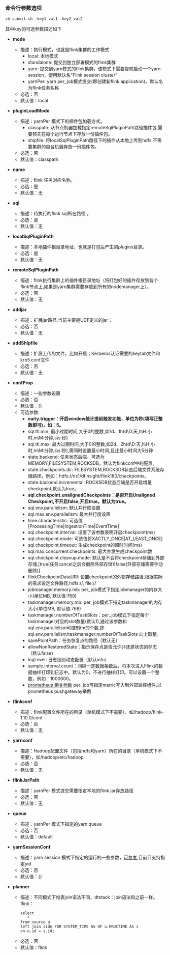 ### 命令行参数选项

```
sh submit.sh -key1 val1 -key2 val2
```
其中key的可选参数描述如下

* **mode**
	* 描述：执行模式，也就是flink集群的工作模式
		* local: 本地模式
		* standalone: 提交到独立部署模式的flink集群
		* yarn: 提交到yarn模式的flink集群，该模式下需要提前启动一个yarn-session，使用默认名"Flink session cluster"
		* yarnPer: yarn per_job模式提交(即创建新flink application)，默认名为flink任务名称
	* 必选：否
	* 默认值：local
	
* **pluginLoadMode**
	* 描述：yarnPer 模式下的插件包加载方式。
	   * classpath: 从节点机器加载指定remoteSqlPluginPath路径插件包,需要预先在每个运行节点下存放一份插件包。
	   * shipfile: 将localSqlPluginPath路径下的插件从本地上传到hdfs,不需要集群的每台机器存放一份插件包。
	* 必选：否
	* 默认值：classpath
		
	
* **name**
	* 描述：flink 任务对应名称。
	* 必选：是
	* 默认值：无	

* **sql**
	* 描述：待执行的flink sql所在路径 。
	* 必选：是
	* 默认值：无
	
* **localSqlPluginPath**
	* 描述：本地插件根目录地址，也就是打包后产生的plugins目录。
	* 必选：是
	* 默认值：无
	
* **remoteSqlPluginPath**
    * 描述：flink执行集群上的插件根目录地址（将打包好的插件存放到各个flink节点上,如果是yarn集群需要存放到所有的nodemanager上）。
    * 必选：否
    * 默认值：无

* **addjar**
    * 描述：扩展jar路径,当前主要是UDF定义的jar；
    * 必选：否
    * 默认值：无

* **addShipfile**
    * 描述：扩展上传的文件，比如开启；Kerberos认证需要的keytab文件和krb5.conf文件    
    * 必选：否
    * 默认值：无
    
* **confProp**
    * 描述：一些参数设置
    * 必选：否
    * 默认值：{}
    * 可选参数:
        * **early.trigger：开启window统计提前触发功能，单位为秒(填写正整数即可)，如：5。**
        * sql.ttl.min: 最小过期时间,大于0的整数,如1d、1h(d\D:天,h\H:小时,m\M:分钟,s\s:秒)
        * sql.ttl.max: 最大过期时间,大于0的整数,如2d、2h(d\D:天,h\H:小时,m\M:分钟,s\s:秒),需同时设置最小时间,且比最小时间大5分钟
        * state.backend: 任务状态后端，可选为MEMORY,FILESYSTEM,ROCKSDB，默认为flinkconf中的配置。
        * state.checkpoints.dir: FILESYSTEM,ROCKSDB状态后端文件系统存储路径，例如：hdfs://ns1/dtInsight/flink180/checkpoints。
        * state.backend.incremental: ROCKSDB状态后端是否开启增量checkpoint,默认为true。
        * **sql.checkpoint.unalignedCheckpoints：是否开启Unaligned Checkpoint,不开启false,开启true。默认为true。**
        * sql.env.parallelism: 默认并行度设置
        * sql.max.env.parallelism: 最大并行度设置
        * time.characteristic: 可选值[ProcessingTime|IngestionTime|EventTime]
        * sql.checkpoint.interval: 设置了该参数表明开启checkpoint(ms)
        * sql.checkpoint.mode: 可选值[EXACTLY_ONCE|AT_LEAST_ONCE]
        * sql.checkpoint.timeout: 生成checkpoint的超时时间(ms)
        * sql.max.concurrent.checkpoints: 最大并发生成checkpoint数
        * sql.checkpoint.cleanup.mode: 默认是不会将checkpoint存储到外部存储,[true(任务cancel之后会删除外部存储)|false(外部存储需要手动删除)]
        * flinkCheckpointDataURI: 设置checkpoint的外部存储路径,根据实际的需求设定文件路径,hdfs://, file://
        * jobmanager.memory.mb: per_job模式下指定jobmanager的内存大小(单位MB, 默认值:768)
        * taskmanager.memory.mb: per_job模式下指定taskmanager的内存大小(单位MB, 默认值:768)
        * taskmanager.numberOfTaskSlots：per_job模式下指定每个taskmanager对应的slot数量(默认1),通过该参数和sql.env.parallelism可控制tm的个数,即sql.env.parallelism/taskmanager.numberOfTaskSlots 向上取整。
        * savePointPath：任务恢复点的路径（默认无）
        * allowNonRestoredState：指示保存点是否允许非还原状态的标志（默认false）
        * logLevel: 日志级别动态配置（默认info）
        * sample.interval.count：间隔一定数据条数后，将本次进入Flink的数据抽样打印到日志中。默认为0，不进行抽样打印。可以设置一个整数，例如：1000000。
        * [prometheus 相关参数](./prometheus.md) per_job可指定metric写入到外部监控组件,以prometheus pushgateway举例
    
	
* **flinkconf**
	* 描述：flink配置文件所在的目录（单机模式下不需要），如/hadoop/flink-1.10.0/conf
	* 必选：否
	* 默认值：无
	
* **yarnconf**
	* 描述：Hadoop配置文件（包括hdfs和yarn）所在的目录（单机模式下不需要），如/hadoop/etc/hadoop
	* 必选：否
	* 默认值：无
	
* **flinkJarPath**
	* 描述：yarnPer 模式提交需要指定本地的flink jar存放路径
	* 必选：否
	* 默认值：无

* **queue**
	* 描述：yarnPer 模式下指定的yarn queue
	* 必选：否
	* 默认值：default
	
* **yarnSessionConf**
	* 描述：yarn session 模式下指定的运行的一些参数，[可参考](https://ci.apache.org/projects/flink/flink-docs-release-1.8/ops/cli.html),目前只支持指定yid
	* 必选：否
	* 默认值：{}
	
* **planner**	
    * 描述：不同模式下维表join语法不同，dtstack：join语法和之前一样。flink：
        ```
        select 
           *
        from source u
        left join side FOR SYSTEM_TIME AS OF u.PROCTIME AS s
        on u.id = s.id;
        ```
    * 必选：否
    * 默认值：flink